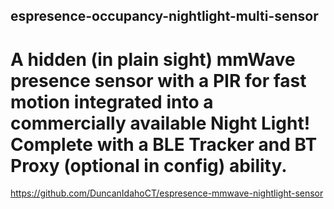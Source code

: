 ## espresence-occupancy-nightlight-multi-sensor
# A hidden (in plain sight) mmWave presence sensor with a PIR for fast motion integrated into a commercially available Night Light! Complete with a BLE Tracker and BT Proxy (optional in config) ability.

https://github.com/DuncanIdahoCT/espresence-mmwave-nightlight-sensor

